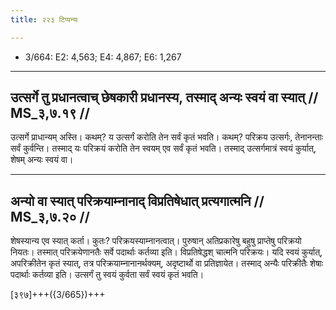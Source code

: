 ```yaml
---
title: २२३ टिप्पन्यः

---
```

- 3/664: E2: 4,563; E4: 4,867; E6: 1,267

____________________________________________


## उत्सर्गे तु प्रधानत्वाच् छेषकारी प्रधानस्य, तस्माद् अन्यः स्वयं वा स्यात् // MS_३,७.१९ //

उत्सर्गे प्राधान्यम् अस्ति। कथम्? य उत्सर्गं करोति तेन सर्वं कृतं भवति। कथम्? परिक्रय उत्सर्गः, तेनानन्ताः सर्वं कुर्वन्ति। तस्माद् यः परिक्रयं करोति तेन स्वयम् एव सर्वं कृतं भवति। तस्माद् उत्सर्गमात्रं स्वयं कुर्यात्, शेषम् अन्यः स्वयं वा।


____________________________________________


## अन्यो वा स्यात् परिक्रयाम्नानाद् विप्रतिषेधात् प्रत्यगात्मनि // MS_३,७.२० //

शेषस्यान्य एव स्यात् कर्ता। कुतः? परिक्रयस्याम्नानत्वात्। पुरुषान् अतिप्रकारेषु बहुषु प्राप्तेषु परिक्रयो नियतः। तस्मात् परिक्रयेणानतैः सर्वे पदार्थाः कर्तव्या इति। विप्रतिषेद्धश् चात्मनि परिक्रयः। यदि स्वयं कुर्यात्, अपरिक्रीतेन कृतं स्यात्, तत्र परिक्रयाम्नानानर्थक्यम्, अदृष्टार्थो वा प्रतिज्ञायेत। तस्माद् अन्यैः परिक्रीतैः शेषाः पदार्थाः कर्तव्या इति। उत्सर्गं तु स्वयं कुर्वता सर्वं स्वयं कृतं भवति।

[३९७]+++({3/665})+++
